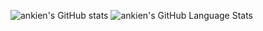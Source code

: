 ![ankien's GitHub stats](https://github-readme-stats.vercel.app/api?username=ankien&include_all_commits=true)
![ankien's GitHub Language Stats](https://github-readme-stats.vercel.app/api/top-langs/?username=ankien&langs_count=7&hide=Objective-C,C,HTML&layout=compact)
